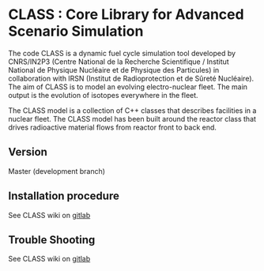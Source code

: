 # CLASS : **C**ore **L**ibrary for **A**dvanced **S**cenario **S**imulation #

The code CLASS is a dynamic fuel cycle simulation tool developed by CNRS/IN2P3 (Centre National de la Recherche Scientifique / Institut National de Physique Nucléaire et de Physique des Particules) in collaboration with IRSN (Institut de Radioprotection et de Sûreté Nucléaire). The aim of CLASS is to model an evolving electro-nuclear fleet. The main output is the evolution of isotopes everywhere in the fleet. 

The CLASS model is a collection of C++ classes that describes facilities in a nuclear fleet. The CLASS model has been built around the reactor class that drives radioactive material flows from reactor front to back end.

## Version
Master (development branch)

## Installation procedure
See CLASS wiki on [gitlab](https://gitlab.in2p3.fr/sens/class/wikis/install)

## Trouble Shooting
See CLASS wiki on [gitlab](https://gitlab.in2p3.fr/sens/class/wikis/trouble-shooting)
